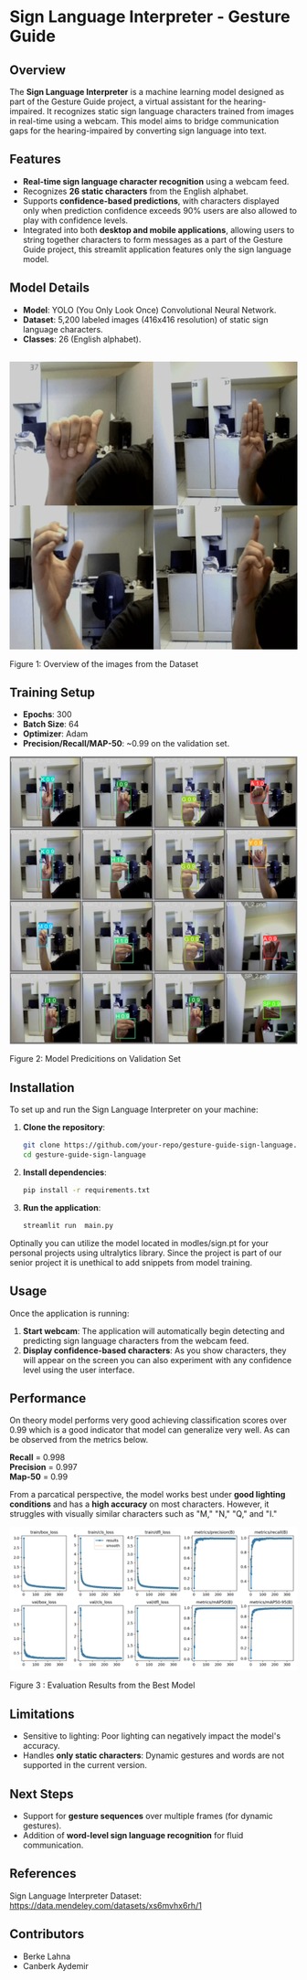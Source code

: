 
# **Sign Language Interpreter - Gesture Guide**

## **Overview**
The **Sign Language Interpreter** is a machine learning model designed as part of the Gesture Guide project, a virtual assistant for the hearing-impaired. It recognizes static sign language characters trained from images in real-time using a webcam. This model aims to bridge communication gaps for the hearing-impaired by converting sign language into text.

## **Features**
- **Real-time sign language character recognition** using a webcam feed.
- Recognizes **26 static characters** from the English alphabet.
- Supports **confidence-based predictions**, with characters displayed only when prediction confidence exceeds 90% users are also allowed to play with confidence levels.
- Integrated into both **desktop and mobile applications**, allowing users to string together characters to form messages as a part of the Gesture Guide project, this streamlit application features only the sign language model.

## **Model Details**
- **Model**: YOLO (You Only Look Once) Convolutional Neural Network.
- **Dataset**: 5,200 labeled images (416x416 resolution) of static sign language characters.
- **Classes**: 26 (English alphabet).

\
![alt text](images/sign_language.png)

Figure 1: Overview of the images from the Dataset
  
## **Training Setup**
- **Epochs**: 300
- **Batch Size**: 64
- **Optimizer**: Adam
- **Precision/Recall/MAP-50**: ~0.99 on the validation set.

![alt text](images/val_batch2_pred.jpg)

Figure 2: Model Predicitions on Validation Set

  
## **Installation**
To set up and run the Sign Language Interpreter on your machine:

1. **Clone the repository**:
   ```bash
   git clone https://github.com/your-repo/gesture-guide-sign-language.git
   cd gesture-guide-sign-language
   ```

2. **Install dependencies**:
   ```bash
   pip install -r requirements.txt
   ```

3. **Run the application**:
   ```bash
   streamlit run  main.py
   ```
Optinally you can utilize the model located in modles/sign.pt for your personal projects using ultralytics library. Since the project is part of our senior project it is unethical to add snippets from model training.      

## **Usage**
Once the application is running:
1. **Start webcam**: The application will automatically begin detecting and predicting sign language characters from the webcam feed.
2. **Display confidence-based characters**: As you show characters, they will appear on the screen you can also experiment with any confidence level using the user interface.


## **Performance**
On theory model performs very good achieving classification scores over 0.99 which is a good indicator that model can generalize very well. As can be observed from the metrics below.

**Recall** = 0.998\
**Precision** = 0.997\
**Map-50** = 0.99

From a parcatical perspective, the model works best under **good lighting conditions** and has a **high accuracy** on most characters. However, it struggles with visually similar characters such as "M," "N," "Q," and "I."

![alt text](images/results.png)

Figure 3 : Evaluation Results from the Best Model

## **Limitations**
- Sensitive to lighting: Poor lighting can negatively impact the model's accuracy.
- Handles **only static characters**: Dynamic gestures and words are not supported in the current version.

## **Next Steps**
- Support for **gesture sequences** over multiple frames (for dynamic gestures).
- Addition of **word-level sign language recognition** for fluid communication.

## **References**
Sign Language Interpreter Dataset: https://data.mendeley.com/datasets/xs6mvhx6rh/1


## **Contributors**
- Berke Lahna
- Canberk Aydemir
